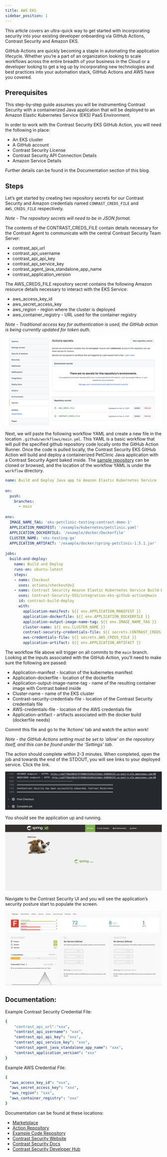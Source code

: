 ```yaml
---
title: AWS EKS
sidebar_position: 1
---
```


This article covers an ultra-quick way to get started with incorporating security into your existing developer onboarding via GitHub Actions, Contrast Security and Amazon EKS.

GitHub Actions are quickly becoming a staple in automating the application lifecycle. Whether you’re a part of an organization looking to scale workflows across the entire breadth of your business in the Cloud or a developer looking to get a leg up by incorporating new technologies and best practices into your automation stack, GitHub Actions and AWS have you covered.

## Prerequisites
This step-by-step guide assumes you will be instrumenting Contrast Security with a containerized Java application that will be deployed to an Amazon Elastic Kubernetes Service (EKS) PaaS Environment.

In order to work with the Contrast Security EKS GitHub Action, you will need the following in place:

 * An EKS cluster
 * A GitHub account
 * Contrast Security License
 * Contrast Security API Connection Details
 * Amazon Service Details

Further details can be found in the Documentation section of this blog.

## Steps
Let’s get started by creating two repository secrets for our Contrast Security and Amazon credentials named `CONRAST_CREDS_FILE` and `AWS_CREDS_FILE` respectively.

_Note - The repository secrets will need to be in JSON format._

The contents of the CONTRAST_CREDS_FILE contain details necessary for the Contrast Agent to communicate with the central Contrast Security Team Server:

 * contrast_api_url
 * contrast_api_username
 * contrast_api_api_key
 * contrast_api_service_key
 * contrast_agent_java_standalone_app_name
 * contrast_application_version

The AWS_CREDS_FILE repository secret contains the following Amazon resource details necessary to interact with the EKS Service:

 * aws_access_key_id
 * aws_secret_access_key
 * aws_region - region where the cluster is deployed
 * aws_container_registry - URL used for the container registry

_Note - Traditional access key for authentication is used, the GitHub action is being currently updated for token auth._

![EKS Secrets](aws-ga-secrets.png)

Next, we will paste the following workflow YAML and create a new file in the location `.github/workflows/main.yml`. This YAML is a basic workflow that will pull the specified github repository code locally onto the GitHub Action Runner. Once the code is pulled locally, the Contrast Security EKS GitHub Action will build and deploy a containerized PetClinic Java application with a Contrast Security Agent baked inside. The [sample repository](https://github.com/admiralappsec/eks-github-actions-demo) can be cloned or browsed, and the location of the workflow YAML is under the `workflow` directory.

```yaml
name: Build and Deploy Java app to Amazon Elastic Kubernetes Service

on:
  push:
    branches:
      - main

env:
  IMAGE_NAME_TAG: 'eks-petclinic-testing:contrast-demo-1'
  APPLICATION_MANIFEST: '/example/kubernetes/petclinic.yaml'
  APPLICATION_DOCKERFILE: '/example/docker/Dockerfile'
  CLUSTER_NAME: 'eks-testing-ga'
  APPLICATION_ARTIFACT: '/example/docker/spring-petclinic-1.5.1.jar'

jobs:
  build-and-deploy:
    name: Build and Deploy
    runs-on: ubuntu-latest
    steps:
    - name: Checkout
      uses: actions/checkout@v2
    - name: Contrast Security Amazon Elastic Kubernetes Service Build-Deploy
      uses: Contrast-Security-OSS/integration-eks-github-action@main
      id: contrast-build-deploy
      with:
        application-manifest: ${{ env.APPLICATION_MANIFEST }}
        application-dockerfile: ${{ env.APPLICATION_DOCKERFILE }}
        application-output-image-name-tag: ${{ env.IMAGE_NAME_TAG }}
        cluster-name: ${{ env.CLUSTER_NAME }}
        contrast-security-credentials-file: ${{ secrets.CONTRAST_CREDS_FILE }}
        aws-credentials-file: ${{ secrets.AWS_CREDS_FILE }}
        application-artifact: ${{ env.APPLICATION_ARTIFACT }}
```

The workflow file above will trigger on all commits to the `main` branch. Looking at the inputs associated with the GitHub Action, you’ll need to make sure the following are passed:

 * Application-manifest - location of the kubernetes manifest
 * Application-dockerfile - location of the dockerfile
 * Application-output-image-name-tag - name of the resulting container image with Contrast baked inside
 * Cluster-name - name of the EKS cluster
 * Contrast-security-credentials-file - location of the Contrast Security credentials file
 * AWS-credentials-file - location of the AWS credentials file
 * Application-artifact - artifacts associated with the docker build (dockerfile needs)

Commit this file and go to the ‘Actions’ tab and watch the action work!

_Note - the GitHub Actions setting must be set to ‘allow’ on the repository itself, and this can be found under the ‘Settings’ tab._

The action should complete within 2-3 minutes. When completed, open the job and towards the end of the STDOUT, you will see links to your deployed service. Click the link.

![EKS Log](aws-ga-log-output.png)

You should see the application up and running.

![App Running](spring-boot-petclinic-landing-page.png)

Navigate to the Contrast Security UI and you will see the application’s security posture start to populate the screen.

![EKS Secrets](contast-ui-f-screen-shot.png)

## Documentation:

Example Contrast Security Credential File:

```yaml
{
    "contrast_api_url":"xxx",
    "contrast_api_username": "xxx",
    "contrast_api_api_key": "xxx",
    "contrast_api_service_key": "xxx",
    "contrast_agent_java_standalone_app_name": "xxx",
    "contrast_application_version": "xxx"
}
```

Example AWS Credential File:

```yaml
{
  "aws_access_key_id": "xxx",
  "aws_secret_access_key": "xxx",
  "aws_region": "xxx",
  "aws_container_registry": "xxx"
}
```

Documentation can be found at these locations:

 * [Marketplace](https://github.com/marketplace/actions/contrast-security-eks-build-deploy)
 * [Action Repository](https://github.com/Contrast-Security-OSS/integration-eks-github-action)
 * [Example Code Repository](https://github.com/admiralappsec/eks-github-actions-demo)
 * [Contrast Security Website](https://contrastsecurity.com/)
 * [Contrast Security Docs](https://docs.contrastsecurity.com/?lang=en)
 * [Contrast Security Developer Hub](https://developer.contrastsecurity.com/)
